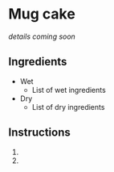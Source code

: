 # Mug cake

_details coming soon_

## Ingredients
* Wet
    * List of wet ingredients
* Dry
    * List of dry ingredients

## Instructions
1. 
1.
